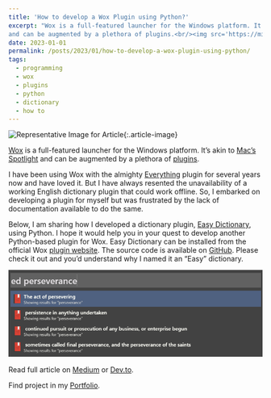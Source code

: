 ```yaml
---
title: 'How to develop a Wox Plugin using Python?'
excerpt: "Wox is a full-featured launcher for the Windows platform. It’s akin to Mac’s Spotlight
and can be augmented by a plethora of plugins.<br/><img src='https://miro.medium.com/v2/resize:fit:1400/format:webp/1*NI8lvSl8yuv8QUcDfKtMAg.jpeg' width='50%'>"
date: 2023-01-01
permalink: /posts/2023/01/how-to-develop-a-wox-plugin-using-python/
tags:
  - programming
  - wox
  - plugins
  - python
  - dictionary
  - how to
---
```


![Representative Image for
Article](https://miro.medium.com/v2/resize:fit:1400/format:webp/1*NI8lvSl8yuv8QUcDfKtMAg.jpeg){:.article-image}

[Wox](http://www.wox.one/) is a full-featured launcher for the Windows platform. It’s
akin to [Mac’s Spotlight](https://support.apple.com/en-in/guide/mac-help/mchlp1008/mac)
and can be augmented by a plethora of [plugins](http://www.wox.one/plugin).

I have been using Wox with the almighty
[Everything](https://www.voidtools.com/support/everything/) plugin for several years now
and have loved it. But I have always resented the unavailability of a working English
dictionary plugin that could work offline. So, I embarked on developing a plugin for
myself but was frustrated by the lack of documentation available to do the same.

Below, I am sharing how I developed a dictionary plugin, [Easy
Dictionary](http://www.wox.one/plugin/351), using Python. I hope it would help you in
your quest to develop another Python-based plugin for Wox. Easy Dictionary can be
installed from the official Wox [plugin website](http://www.wox.one/plugin/351). The
source code is available on
[GitHub](https://github.com/ashu-tosh-kumar/Wox.Plugin.eDict). Please check it out and
you’d understand why I named it an “Easy” dictionary.

![Easy Dictionary Usage Image](https://github.com/ashu-tosh-kumar/Wox.Plugin.eDict/raw/development/.sample_images/ed-screenshot1.png)

Read full article on
[Medium](https://at-k.medium.com/how-to-develop-a-wox-plugin-using-python-8f2372281d7)
or [Dev.to](https://dev.to/atkumar/how-to-develop-a-wox-plugin-using-python-1omc).

Find project in my [Portfolio](https://ashu-tosh-kumar.github.io/portfolio/portfolio-99998-easy-dict/).
